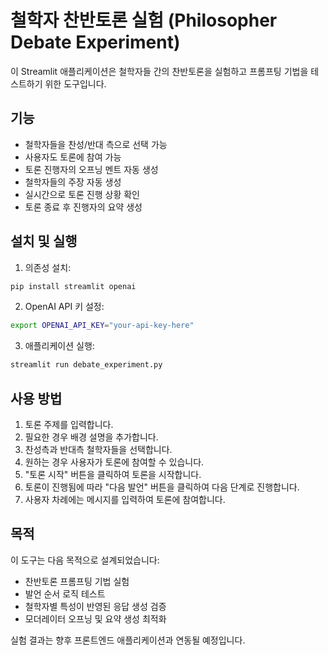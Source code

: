 # 철학자 찬반토론 실험 (Philosopher Debate Experiment)

이 Streamlit 애플리케이션은 철학자들 간의 찬반토론을 실험하고 프롬프팅 기법을 테스트하기 위한 도구입니다.

## 기능

- 철학자들을 찬성/반대 측으로 선택 가능
- 사용자도 토론에 참여 가능
- 토론 진행자의 오프닝 멘트 자동 생성
- 철학자들의 주장 자동 생성
- 실시간으로 토론 진행 상황 확인
- 토론 종료 후 진행자의 요약 생성

## 설치 및 실행

1. 의존성 설치:
```bash
pip install streamlit openai
```

2. OpenAI API 키 설정:
```bash
export OPENAI_API_KEY="your-api-key-here"
```

3. 애플리케이션 실행:
```bash
streamlit run debate_experiment.py
```

## 사용 방법

1. 토론 주제를 입력합니다.
2. 필요한 경우 배경 설명을 추가합니다.
3. 찬성측과 반대측 철학자들을 선택합니다.
4. 원하는 경우 사용자가 토론에 참여할 수 있습니다.
5. "토론 시작" 버튼을 클릭하여 토론을 시작합니다.
6. 토론이 진행됨에 따라 "다음 발언" 버튼을 클릭하여 다음 단계로 진행합니다.
7. 사용자 차례에는 메시지를 입력하여 토론에 참여합니다.

## 목적

이 도구는 다음 목적으로 설계되었습니다:
- 찬반토론 프롬프팅 기법 실험
- 발언 순서 로직 테스트
- 철학자별 특성이 반영된 응답 생성 검증
- 모더레이터 오프닝 및 요약 생성 최적화

실험 결과는 향후 프론트엔드 애플리케이션과 연동될 예정입니다. 